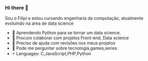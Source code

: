 ### Hi there 👋

Sou o Filipi e estou cursando engenharia da computação, atualmente evoluindo na area de data science 

- 🌱 Aprendendo Python para se tornar um data science.
- 👯 Procuro colaborar com projetos Front-end, Data science 
- 🤔 Preciso de ajuda com revisões nos meus projetos
- 💬 Pode me perguntar sobre tecnologia,games,series
- ⚡ Languages: C,JavaScript,PHP,Python

